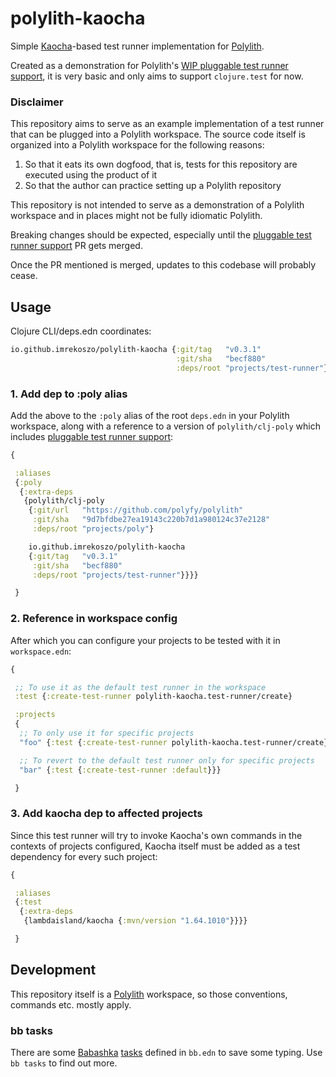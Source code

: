 # polylith-kaocha

Simple [Kaocha](https://github.com/lambdaisland/kaocha )-based test runner implementation
for [Polylith](https://github.com/polyfy/polylith/).

Created as a demonstration for
Polylith's [WIP pluggable test runner support](https://github.com/polyfy/polylith/pull/196), it is very basic and only
aims to support `clojure.test` for now.

### Disclaimer

This repository aims to serve as an example implementation of a test runner that can be plugged into a Polylith workspace. The source code itself is organized into a Polylith workspace for the following reasons:

1. So that it eats its own dogfood, that is, tests for this repository are executed using the product of it
2. So that the author can practice setting up a Polylith repository

This repository is not intended to serve as a demonstration of a Polylith workspace and in places might not be fully idiomatic Polylith.

Breaking changes should be expected, especially until the [pluggable test runner support](https://github.com/polyfy/polylith/pull/196) PR gets merged.

Once the PR mentioned is merged, updates to this codebase will probably cease.

## Usage

Clojure CLI/deps.edn coordinates:

```clojure
io.github.imrekoszo/polylith-kaocha {:git/tag   "v0.3.1"
                                     :git/sha   "becf880"
                                     :deps/root "projects/test-runner"}
```

### 1. Add dep to :poly alias

Add the above to the `:poly` alias of the root `deps.edn` in your Polylith workspace, along with a reference to a
version of `polylith/clj-poly` which
includes [pluggable test runner support](https://github.com/polyfy/polylith/pull/196):

```clojure
{

 :aliases
 {:poly
  {:extra-deps
   {polylith/clj-poly
    {:git/url   "https://github.com/polyfy/polylith"
     :git/sha   "9d7bfdbe27ea19143c220b7d1a980124c37e2128"
     :deps/root "projects/poly"}

    io.github.imrekoszo/polylith-kaocha
    {:git/tag   "v0.3.1"
     :git/sha   "becf880"
     :deps/root "projects/test-runner"}}}}

 }
```

### 2. Reference in workspace config

After which you can configure your projects to be tested with it in `workspace.edn`:

```clojure
{

 ;; To use it as the default test runner in the workspace
 :test {:create-test-runner polylith-kaocha.test-runner/create}

 :projects
 {
  ;; To only use it for specific projects
  "foo" {:test {:create-test-runner polylith-kaocha.test-runner/create}}

  ;; To revert to the default test runner only for specific projects
  "bar" {:test {:create-test-runner :default}}}

 }
```

### 3. Add kaocha dep to affected projects

Since this test runner will try to invoke Kaocha's own commands in the contexts of projects configured, Kaocha itself must be added as a test dependency for every such project:

```clojure
{

 :aliases
 {:test
  {:extra-deps
   {lambdaisland/kaocha {:mvn/version "1.64.1010"}}}}

 }
```

## Development

This repository itself is a [Polylith](https://github.com/polyfy/polylith/) workspace, so those conventions, commands etc. mostly apply.

### bb tasks

There are some [Babashka](https://github.com/babashka/babashka) [tasks](https://book.babashka.org/#tasks) defined in `bb.edn` to save some typing. Use `bb tasks` to find out more.
